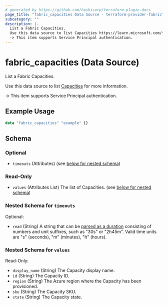 ```yaml
---
# generated by https://github.com/hashicorp/terraform-plugin-docs
page_title: "fabric_capacities Data Source - terraform-provider-fabric"
subcategory: ""
description: |-
  List a Fabric Capacities.
  Use this data source to list Capacities https://learn.microsoft.com/fabric/enterprise/licenses#capacity for more information.
  -> This item supports Service Principal authentication.
---
```


# fabric_capacities (Data Source)

List a Fabric Capacities.

Use this data source to list [Capacities](https://learn.microsoft.com/fabric/enterprise/licenses#capacity) for more information.

-> This item supports Service Principal authentication.

## Example Usage

```terraform
data "fabric_capacities" "example" {}
```

<!-- schema generated by tfplugindocs -->
## Schema

### Optional

- `timeouts` (Attributes) (see [below for nested schema](#nestedatt--timeouts))

### Read-Only

- `values` (Attributes List) The list of Capacities. (see [below for nested schema](#nestedatt--values))

<a id="nestedatt--timeouts"></a>

### Nested Schema for `timeouts`

Optional:

- `read` (String) A string that can be [parsed as a duration](https://pkg.go.dev/time#ParseDuration) consisting of numbers and unit suffixes, such as "30s" or "2h45m". Valid time units are "s" (seconds), "m" (minutes), "h" (hours).

<a id="nestedatt--values"></a>

### Nested Schema for `values`

Read-Only:

- `display_name` (String) The Capacity display name.
- `id` (String) The Capacity ID.
- `region` (String) The Azure region where the Capacity has been provisioned.
- `sku` (String) The Capacity SKU.
- `state` (String) The Capacity state.
